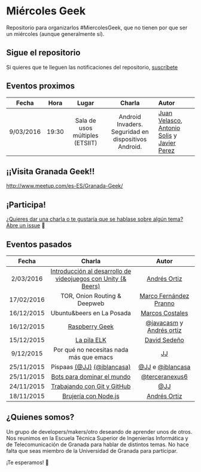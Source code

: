 Miércoles Geek
==============

Repositorio para organizarlos #MiercolesGeek, que no tienen por que ser un miércoles (aunque generalmente sí).

## Sigue el repositorio
Si quieres que te lleguen las notificaciones del repositorio, [suscríbete](https://github.com/iblancasa/miercolesgeek/subscription)

## Eventos proximos
| Fecha    |Hora     | Lugar   | Charla     |Autor       |
|:--------:|:-------:|:-------:|:----------:|:-----------|
|9/03/2016 |19:30|Sala de usos múltiples (ETSIIT)| Android Invaders. Seguridad en dispositivos Android. | [Juan Velasco](https://github.com/juanvelascogomez), [Antonio Solis](https://github.com/asolisi) y [Javier Perez](https://github.com/neon520) |


## ¡¡Visita Granada Geek!!
http://www.meetup.com/es-ES/Granada-Geek/

## ¡Participa!
[¿Quieres dar una charla o te gustaría que se hablase sobre algún tema? Abre un issue](https://github.com/iblancasa/miercolesgeek/issues) :speech_balloon:

## Eventos pasados
| Fecha    | Charla              |Autor       |
|:--------:|:------------------:|:-----------:|
|2/03/2016 |[Introducción al desarrollo de videojuegos con Unity (& Beers)](https://github.com/demiurgosoft/codename_string) | [Andrés Ortiz](https://github.com/demiurgosoft)|
|17/02/2016|TOR, Onion Routing & Deepweb  |[Marco Fernández Pranno](https://github.com/MarFerPra)|
|16/12/2015|Ubuntu&beers en La Posada|[Marcos Costales](https://github.com/costales)|
|16/12/2015|[Raspberry Geek][raspberry]|[@javacasm](https://github.com/javacasm) y [Andrés ortiz](https://github.com/demiurgosoft)|
|15/12/2015|[La pila ELK](https://github.com/davidsf/charla_elasticsearch)|[David Sedeño](https://github.com/davidsf)|
|9/12/2015|Por qué no necesitas nada más que emacs|[JJ](https://github.com/JJ)|
|25/11/2015|Pispaas [(@JJ)][pispaas_jj] [(@iblancasa)][pispaas_iblancasa]|[@JJ](https://github.com/JJ) e [@iblancasa](https://github.com/iblancasa)|
|25/11/2015|[Bots para dominar el mundo][bots_dominar]|[@terceranexus6](https://github.com/terceranexus6)|
|24/11/2015|[Trabajando con Git y GitHub][git_github]|[@JJ](https://github.com/JJ)|
|18/11/2015|[Brujería con Node.js][brujeria_node]|[Andrés Ortiz](https://github.com/demiurgosoft)|

## ¿Quienes somos?
Un grupo de developers/makers/otro deseando de aprender unos de otros. Nos reunimos en la Escuela Técnica Superior de Ingenierías Informática y de Telecomunicación de Granada para hablar de distintos temas. No hace falta que seas miembro de la Universidad de Granada para participar.

¡Te esperamos! :eyes:

[brujeria_node]:http://demiurgosoft.github.io/brujeria-con-node/
[git_github]: http://jj.github.io/masgit
[bots_dominar]: https://docs.google.com/presentation/d/1IqVE9mdqlMXrcom07A29VR74XkZ9KOj42V5v6m8MuUs/
[pispaas_jj]: http://jj.github.io/pispaas/
[pispaas_iblancasa]: http://iblancasa.com/PaaSalo-iblancasa/
[emacs_jj]: http://github.com/JJ/ayniEmacs
[elasticsearch]: https://github.com/davidsf/charla_elasticsearch
[raspberry]: https://github.com/javacasm/RaspberryMiercolesGeek
